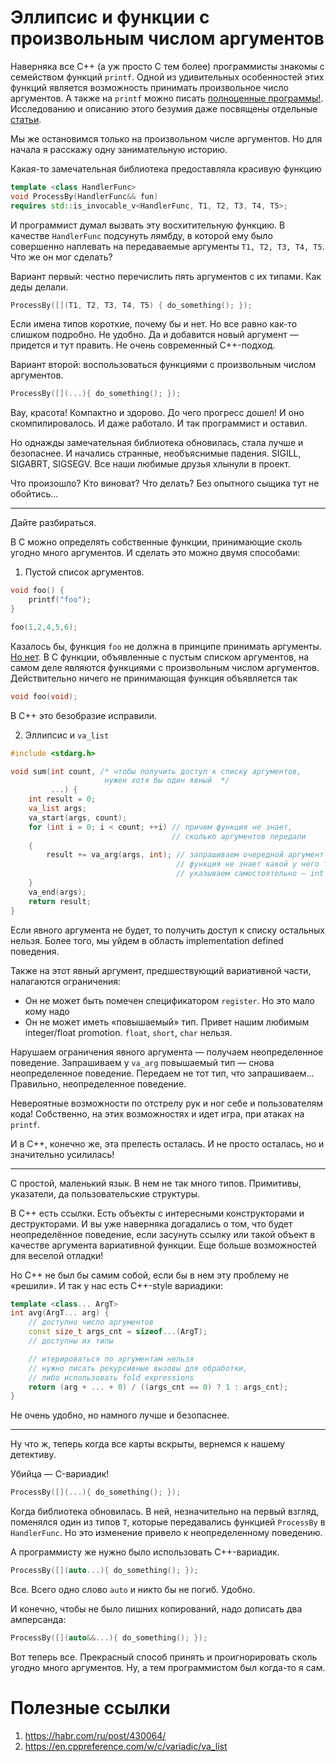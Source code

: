 # Эллипсис и функции с произвольным числом аргументов

Наверняка все С++ (а уж просто C тем более) программисты знакомы с семейством функций
`printf`. Одной из удивительных особенностей этих функций является возможность принимать произвольное число аргументов. А также на `printf` можно писать [полноценные программы!](https://github.com/carlini/printf-tac-toe). Исследованию и описанию этого безумия даже посвящены отдельные [статьи](https://www.usenix.org/system/files/conference/usenixsecurity15/sec15-paper-carlini.pdf).

Мы же остановимся только на произвольном числе аргументов. Но для начала я расскажу одну занимательную историю.

Какая-то замечательная библиотека предоставляла красивую функцию
```C++
template <class HandlerFunc>
void ProcessBy(HandlerFunc&& fun) 
requires std::is_invocable_v<HandlerFunc, T1, T2, T3, T4, T5>;
```

И программист думал вызвать эту восхитительную функцию. В качестве `HandlerFunc` подсунуть лямбду, в которой ему было совершенно наплевать на передаваемые аргументы `T1, T2, T3, T4, T5`.
Что же он мог сделать?

Вариант первый: честно перечислить пять аргументов с их типами. Как деды делали.

```C++
ProcessBy([](T1, T2, T3, T4, T5) { do_something(); });
```
Если имена типов короткие, почему бы и нет. Но все равно как-то слишком подробно. Не удобно. Да и добавится новый аргумент — придется и тут править. Не очень современный C++-подход.

Вариант второй: воспользоваться функциями с произвольным числом аргументов.

```C++
ProcessBy([](...){ do_something(); });
```

Вау, красота! Компактно и здорово. До чего прогресс дошел!
И оно скомпилировалось. И даже работало. И так программист и оставил.

Но однажды замечательная библиотека обновилась, стала лучше и безопаснее. И начались странные, необъяснимые падения. SIGILL, SIGABRT, SIGSEGV. Все наши любимые друзья хлынули в проект.

Что произошло? Кто виноват? Что делать? Без опытного сыщика тут не обойтись...

------
Дайте разбираться.

В C можно определять собственные функции, принимающие сколь угодно много аргументов.
И сделать это можно двумя способами: 

1. Пустой список аргументов.
```C
void foo() {
    printf("foo");
}

foo(1,2,4,5,6);
```
Казалось бы, функция `foo` не должна в принципе принимать аргументы. [Но нет](https://godbolt.org/z/MPv6E4). В C функции, объявленные с пустым списком аргументов, на самом деле являются функциями с произвольным числом аргументов. Действительно ничего не принимающая функция объявляется так
```C
void foo(void);
```
В C++ это безобразие исправили.

2. Эллипсис и `va_list`

```C
#include <stdarg.h>

void sum(int count, /* чтобы получить доступ к списку аргументов, 
                     нужен хотя бы один явный  */
         ...) {
    int result = 0;
    va_list args;
    va_start(args, count);
    for (int i = 0; i < count; ++i) // причем функция не знает,
                                    // сколько аргументов передали 
    {
        result += va_arg(args, int); // запрашиваем очередной аргумент
                                     // функция не знает какой у него тип
                                     // указываем самостоятельно — int
    }
    va_end(args);
    return result;
}
```
Если явного аргумента не будет, то получить доступ к списку остальных нельзя.
Более того, мы уйдем в область implementation defined поведения.

Также на этот явный аргумент, предшествующий вариативной части, налагаются ограничения:
- Он не может быть помечен спецификатором `register`. Но это мало кому надо
- Он не может иметь «повышаемый» тип. Привет нашим любимым integer/float promotion. `float`, `short`, `char` нельзя.

Нарушаем ограничения явного аргумента — получаем неопределенное поведение.
Запрашиваем у `va_arg` повышаемый тип — снова неопределенное поведение.
Передаем не тот тип, что запрашиваем... Правильно, неопределенное поведение.

Невероятные возможности по отстрелу рук и ног себе и пользователям кода! Собственно, на этих
возможностях и идет игра, при атаках на `printf`.

И в C++, конечно же, эта прелесть осталась. И не просто осталась, но и значительно усилилась!

-------

C простой, маленький язык. В нем не так много типов. Примитивы, указатели, да пользовательские структуры.

В C++ есть ссылки. Есть объекты с интересными конструкторами и деструкторами. И вы уже наверняка догадались о том, что будет неопределённое поведение, если засунуть ссылку или такой объект в качестве аргумента вариативной функции. Еще больше возможностей для веселой отладки!

Но C++ не был бы самим собой, если бы в нем эту проблему не «решили». И так у нас есть C++-style вариадики:

```C++
template <class... ArgT>
int avg(ArgT... arg) {
    // доступно число аргументов
    const size_t args_cnt = sizeof...(ArgT);
    // доступны их типы

    // итерироваться по аргументам нельзя
    // нужно писать рекурсивные вызовы для обработки,
    // либо использовать fold expressions
    return (arg + ... + 0) / ((args_cnt == 0) ? 1 : args_cnt);
}
```
Не очень удобно, но намного лучше и безопаснее. 

------

Ну что ж, теперь когда все карты вскрыты, вернемся к нашему детективу.

Убийца — C-вариадик!
```C++
ProcessBy([](...){ do_something(); });
```

Когда библиотека обновилась. В ней, незначительно на первый взгляд, поменялся один из типов `T`, которые передавались функцией `ProcessBy` в `HandlerFunc`. Но это изменение привело к неопределенному поведению.

А программисту же нужно было использовать C++-вариадик.

```C++
ProcessBy([](auto...){ do_something(); });
```

Все. Всего одно слово `auto` и никто бы не погиб. Удобно.

И конечно, чтобы не было лишних копирований, надо дописать два амперсанда:

```C++
ProcessBy([](auto&&...){ do_something(); });
```
Вот теперь все. Прекрасный способ принять и проигнорировать сколь угодно много аргументов.
Ну, а тем программистом был когда-то я сам.

# Полезные ссылки
1. https://habr.com/ru/post/430064/
2. https://en.cppreference.com/w/c/variadic/va_list
